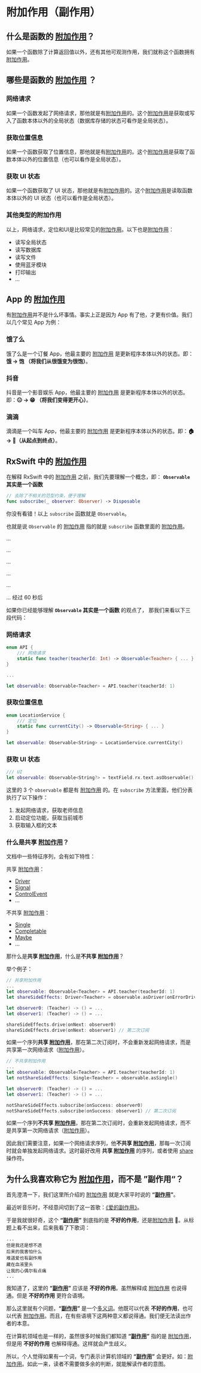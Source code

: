# 附加作用（副作用）

## 什么是函数的 [附加作用]？

如果一个函数除了计算返回值以外，还有其他可观测作用，我们就称这个函数拥有[附加作用]。

## 哪些是函数的 [附加作用] ？

### 网络请求

如果一个函数发起了网络请求，那他就是有[附加作用]的。这个[附加作用]是获取或写入了函数本体以外的全局状态（数据库存储的状态可看作是全局状态）。

### 获取位置信息

如果一个函数获取了位置信息，那他就是有[附加作用]的。这个[附加作用]是获取了函数本体以外的位置信息（也可以看作是全局状态）。

### 获取 UI 状态

如果一个函数获取了 UI 状态，那他就是有[附加作用]的。这个[附加作用]是读取函数本体以外的 UI 状态（也可以看作是全局状态）。

### 其他类型的附加作用

以上，网络请求，定位和UI是比较常见的[附加作用]。以下也是[附加作用]：

* 读写全局状态
* 读写数据库
* 读写文件
* 使用蓝牙模块
* 打印输出
* ...

## App 的 [附加作用]

有[附加作用]并不是什么坏事情。事实上正是因为 App 有了他，才更有价值。我们以几个常见 App 为例：

### 饿了么

饿了么是一个订餐 App，他最主要的 [附加作用] 是更新程序本体以外的状态。即：**饿 -> 饱 （将我们从很饿变为很饱）**。

### 抖音

抖音是一个影音娱乐 App，他最主要的 [附加作用] 是更新程序本体以外的状态。即：**😐 -> 😁 （将我们变得更开心）**。

### 滴滴

滴滴是一个叫车 App，他最主要的 [附加作用] 是更新程序本体以外的状态。即：**🏠 -> 🏢（从起点到终点）**。

## RxSwift 中的 [附加作用]

在解释 RxSwift 中的 [附加作用] 之前，我们先要理解一个概念，即： **`Observable` 其实是一个函数**

```swift
// 去除了不相关的范型约束，便于理解
func subscribe(_ observer: Observer) -> Disposable 
```

你没有看错！以上 `subscribe` 函数就是 `Observable`。

也就是说 `Observable` 的 [附加作用] 指的就是 `subscribe` 函数里面的 [附加作用]。

...

...

...

...

...

... 经过 60 秒后

如果你已经能够理解 **`Observable` 其实是一个函数** 的观点了， 那我们来看以下三段代码：

### 网络请求

```swift
enum API {
    /// 网络请求
    static func teacher(teacherId: Int) -> Observable<Teacher> { ... }
}

...

let observable: Observable<Teacher> = API.teacher(teacherId: 1)
```
### 获取位置信息

```swift
enum LocationService {
    /// 定位
    static func currentCity() -> Observable<String> { ... }
}

let observable: Observable<String> = LocationService.currentCity()
```

### 获取 UI 状态

```swift
/// UI
let observable: Observable<String?> = textField.rx.text.asObservable()
```

这里的 3 个 `observable` 都是有 [附加作用] 的。在 `subscribe` 方法里面，他们分表执行了以下操作：

1. 发起网络请求，获取老师信息
2. 启动定位功能，获取当前城市
3. 获取输入框的文本

### 什么是共享 [附加作用]？

文档中一些特征序列，会有如下特性：

共享 [附加作用]：
 * [Driver](content/rxswift_core/observable/driver.md)
 * [Signal](content/rxswift_core/observable/signal.md)
 * [ControlEvent](content/rxswift_core/observable/control_event.md)
 * ...

不共享 [附加作用]：
 * [Single](content/rxswift_core/observable/single.md)
 * [Completable](content/rxswift_core/observable/completable.md)
 * [Maybe](content/rxswift_core/observable/maybe.md)
 * ...


那什么是**共享 [附加作用]**，什么是**不共享 [附加作用]**？

举个例子：

```swift
// 共享附加作用
...
let observable: Observable<Teacher> = API.teacher(teacherId: 1)
let shareSideEffects: Driver<Teacher> = observable.asDriver(onErrorDriveWith: .empty())

let observer0: (Teacher) -> () = ...
let observer1: (Teacher) -> () = ...

shareSideEffects.drive(onNext: observer0)
shareSideEffects.drive(onNext: observer1) // 第二次订阅
```

如果一个序列**共享 [附加作用]**，那在第二次订阅时，不会重新发起网络请求，而是共享第一次网络请求（[附加作用]）。

```swift
// 不共享附加作用
...
let observable: Observable<Teacher> = API.teacher(teacherId: 1)
let notShareSideEffects: Single<Teacher> = observable.asSingle()

let observer0: (Teacher) -> () = ...
let observer1: (Teacher) -> () = ...

notShareSideEffects.subscribe(onSuccess: observer0)
notShareSideEffects.subscribe(onSuccess: observer1) // 第二次订阅
```

如果一个序列**不共享 [附加作用]**，那在第二次订阅时，会重新发起网络请求，而不是共享第一次网络请求（[附加作用]）。

因此我们需要注意，如果一个网络请求序列，他**不共享 [附加作用]**，那每一次订阅时就会单独发起网络请求。这时最好改用 **共享 [附加作用]** 的序列，或者使用 [share] 操作符。

## 为什么我喜欢称它为 [附加作用]，而不是 ”副作用“？

首先澄清一下，我们这里所介绍的 [附加作用] 就是大家平时说的 **“[副作用]”**。

最近听音乐时，不经意间切到了这一首歌：[《爱的副作用》](https://music.163.com/#/song?id=329433&market=baiduqk)。

于是我就很好奇，这个 **“[副作用]”** 到底指的是 **不好的作用**，还是[附加作用] 🤔。从标题上看不出来，后来我看了下歌词：
```
...
但是我还是想不透
后来的我害怕什么
难道爱也有副作用
藏在血液里头
让我的心偶尔有点痛
...
```

我知道了，这里的 **“[副作用]”** 应该是 **不好的作用**。虽然解释成 [附加作用] 也说得通。但是 **不好的作用** 更符合语境。 

那么这里就有个问题，**“[副作用]”** 是一个[多义词](https://baike.baidu.com/item/%E5%A4%9A%E4%B9%89%E8%AF%8D/67069?fr=aladdin)。他既可以代表 **不好的作用**，也可以代表 [附加作用]。而且，在有些语境下这两种意义都说得通。我们便无法读出作者的本意。

在计算机领域也是一样的，虽然很多时候我们都知道 **“[副作用]”** 指的是 [附加作用]，但是用 **不好的作用** 也解释得通。这样就会产生歧义。

所以，个人觉得如果有一个词，专门表示计算机领域的 **“[副作用]”** 会更好。如：[附加作用]。如此一来，读者不需要做多余的判断，就能解读作者的意图。

[副作用]:https://hanyu.baidu.com/zici/s?wd=%E5%89%AF%E4%BD%9C%E7%94%A8&query=%E5%89%AF%E4%BD%9C%E7%94%A8%E5%90%8D%E8%AF%8D%E8%A7%A3%E9%87%8A&srcid=28236&from=kg0&from=kg0
[附加作用]:https://zh.wikipedia.org/wiki/%E5%87%BD%E6%95%B0%E5%89%AF%E4%BD%9C%E7%94%A8

[share]:/content/decision_tree/shareReplay.md
